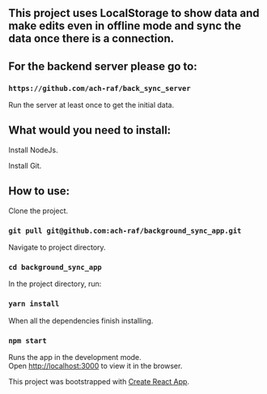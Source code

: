 ## This project uses LocalStorage to show data and make edits even in offline mode and sync the data once there is a connection.


## For the backend server please go to:

### `https://github.com/ach-raf/back_sync_server`

Run the server at least once to get the initial data.

## What would you need to install:

Install NodeJs.

Install Git.

## How to use:

Clone the project.

### `git pull git@github.com:ach-raf/background_sync_app.git`

Navigate to project directory.

### `cd background_sync_app`

In the project directory, run:

### `yarn install`

When all the dependencies finish installing.

### `npm start`

Runs the app in the development mode.<br />
Open [http://localhost:3000](http://localhost:3000) to view it in the browser.

This project was bootstrapped with [Create React App](https://github.com/facebook/create-react-app).
